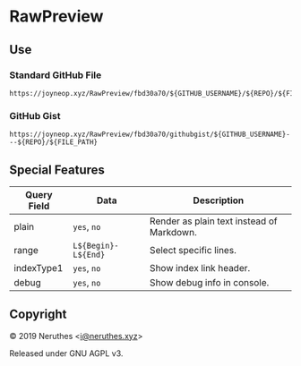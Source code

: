# RawPreview

## Use

### Standard GitHub File

```
https://joyneop.xyz/RawPreview/fbd30a70/${GITHUB_USERNAME}/${REPO}/${FILE_PATH}
```

### GitHub Gist

```
https://joyneop.xyz/RawPreview/fbd30a70/githubgist/${GITHUB_USERNAME}---${REPO}/${FILE_PATH}
```

## Special Features

Query Field     | Data                  | Description
--------------- | --------------------- | -----------
plain           | `yes`, `no`           | Render as plain text instead of Markdown.
range           | `L${Begin}-L${End}`   | Select specific lines.
indexType1      | `yes`, `no`           | Show index link header.
debug           | `yes`, `no`           | Show debug info in console.

## Copyright

© 2019 Neruthes \<i@neruthes.xyz>

Released under GNU AGPL v3.

